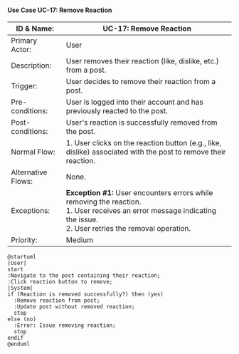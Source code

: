 #### Use Case UC-17: Remove Reaction
| ID & Name:         | UC-17: Remove Reaction                                                                                                                                                                                              |
| ------------------ | ------------------------------------------------------------------------------------------------------------------------------------------------------------------------------------------------------------------- |
| Primary Actor:     | User                                                                                                                                                                                                                |
| Description:       | User removes their reaction (like, dislike, etc.) from a post.                                                                                                                                                      |
| Trigger:           | User decides to remove their reaction from a post.                                                                                                                                                                  |
| Pre-conditions:    | User is logged into their account and has previously reacted to the post.                                                                                                                                           |
| Post-conditions:   | User's reaction is successfully removed from the post.                                                                                                                                                              |
| Normal Flow:       | 1. User clicks on the reaction button (e.g., like, dislike) associated with the post to remove their reaction.                                                                                                      |
| Alternative Flows: | None.                                                                                                                                                                                                               |
| Exceptions:        | **Exception #1:** User encounters errors while removing the reaction. <br> 1. User receives an error message indicating the issue.                                      <br> 2. User retries the removal operation. |
| Priority:          | Medium                                                                                                                                                                                                              |

```plantuml
@startuml
|User|
start
:Navigate to the post containing their reaction;
:Click reaction button to remove;
|System|
if (Reaction is removed successfully?) then (yes)
  :Remove reaction from post;
  :Update post without removed reaction;
  stop
else (no)
  :Error: Issue removing reaction;
  stop
endif
@enduml

```
